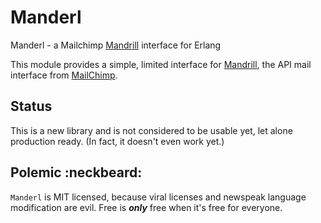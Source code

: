 Manderl
=======

Manderl - a Mailchimp [Mandrill](https://mandrillapp.com/api/docs/) interface for Erlang

This module provides a simple, limited interface for [Mandrill](https://mandrillapp.com/api/docs/), the API mail interface from [MailChimp](http://mailchimp.com/).



Status
------

This is a new library and is not considered to be usable yet, let alone production ready.  (In fact, it doesn't even work yet.)



Polemic :neckbeard:
-------------------

`Manderl` is MIT licensed, because viral licenses and newspeak language modification are evil.  Free is ***only*** free when it's free for everyone.
